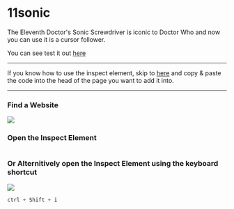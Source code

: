 # 11sonic
The Eleventh Doctor's Sonic Screwdriver is iconic to Doctor Who and now you can use it is a cursor follower.

You can see test it out [here](https://mycra.github.io/11sonic/)

---

If you know how to use the inspect element, skip to [here](#copy-the-code) and copy & paste the code into the head of the page you want to add it into.

---

### Find a Website
<img src="http://u.cubeupload.com/Mycra/oLSGxB.gif" />

### Open the Inspect Element
<img src="" />

### Or Alternitively open the Inspect Element using the keyboard shortcut
<img src="http://u.cubeupload.com/Mycra/9MFRO1.gif" />

```javascript
ctrl + Shift + i
```
